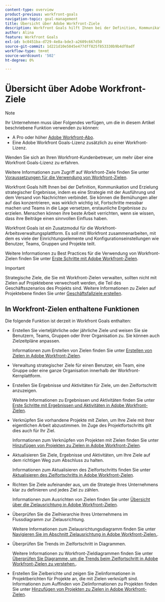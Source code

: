 ```yaml
---
content-type: overview
product-previous: workfront-goals
navigation-topic: goal-management
title: Übersicht über Adobe Workfront-Ziele
description: Workfront Goals hilft Ihnen bei der Definition, Kommunikation und Erzielung strategischer Ergebnisse, indem es eine Strategie mit der Ausführung und dem Versand von Nachrichten verbindet.
author: Alina
feature: Workfront Goals
exl-id: bc0451ba-d729-4e8a-bde3-a2609c667d50
source-git-commit: 1d221d10e5845e477dff825f853330b9b4df0adf
workflow-type: tm+mt
source-wordcount: '502'
ht-degree: 0%

---
```


# Übersicht über Adobe Workfront-Ziele

<!--drafted for P&P new model: the note at the top will need to be replaced with this:

Your organization must have the following to use the functionality described in this article:

* For the legacy plan and license structure: 

  * A Pro or higher [Adobe Workfront plan](https://www.workfront.com/plans). 
  * An Adobe Workfront Goals license in addition to a Workfront license.

* For the current plan and license structure:

  * An Ultimate plan 
    
    Or
    
    An additional license for Adobe Workfront Goals for the Prime or Select Adobe Workfront plans. <is there a link we can add here for the plans and what they contain?!>

Contact your Workfront account manager to learn about a Workfront Goals license.

For additional information about access to Workfront Goals, see [Requirements to use Workfront Goals](../workfront-goals/goal-management/access-needed-for-wf-goals.md).
-->

>[!NOTE]
>
>Ihr Unternehmen muss über Folgendes verfügen, um die in diesem Artikel beschriebene Funktion verwenden zu können:
>
>* A Pro oder höher [Adobe Workfront-Abo](https://www.workfront.com/plans).
>* Eine Adobe Workfront Goals-Lizenz zusätzlich zu einer Workfront-Lizenz.
>
>Wenden Sie sich an Ihren Workfront-Kundenbetreuer, um mehr über eine Workfront Goals-Lizenz zu erfahren.

Weitere Informationen zum Zugriff auf Workfront-Ziele finden Sie unter [Voraussetzungen für die Verwendung von Workfront-Zielen](../../workfront-goals/goal-management/access-needed-for-wf-goals.md).


Workfront Goals hilft Ihnen bei der Definition, Kommunikation und Erzielung strategischer Ergebnisse, indem es eine Strategie mit der Ausführung und dem Versand von Nachrichten verbindet. Sie können die Bemühungen aller auf das konzentrieren, was wirklich wichtig ist, Fortschritte messbar machen und Teams in die Lage versetzen, erstaunliche Ergebnisse zu erzielen. Menschen können ihre beste Arbeit verrichten, wenn sie wissen, dass ihre Beiträge einen sinnvollen Einfluss haben.

Workfront Goals ist ein Zusatzmodul für die Workfront-Arbeitsverwaltungsplattform. Es soll mit Workfront zusammenarbeiten, mit dem es viele der Einrichtungselemente und Konfigurationseinstellungen wie Benutzer, Teams, Gruppen und Projekte teilt.

Weitere Informationen zu Best Practices für die Verwendung von Workfront-Zielen finden Sie unter [Erste Schritte mit Adobe Workfront-Zielen](../../workfront-goals/goal-management/getting-started-with-wf-goals.md).

>[!IMPORTANT]
>
>Strategische Ziele, die Sie mit Workfront-Zielen verwalten, sollten nicht mit Zielen auf Projektebene verwechselt werden, die Teil des Geschäftsszenarios des Projekts sind. Weitere Informationen zu Zielen auf Projektebene finden Sie unter [Geschäftsfallziele erstellen](../../manage-work/projects/define-a-business-case/create-business-case-goals.md).

## In Workfront-Zielen enthaltene Funktionen

Die folgende Funktion ist derzeit in Workfront Goals enthalten:

* Erstellen Sie vierteljährliche oder jährliche Ziele und weisen Sie sie Benutzern, Teams, Gruppen oder Ihrer Organisation zu. Sie können auch Zielzeitpläne anpassen.

   Informationen zum Erstellen von Zielen finden Sie unter [Erstellen von Zielen in Adobe Workfront-Zielen](../../workfront-goals/goal-management/create-goals.md).

* Verwaltung strategischer Ziele für einen Benutzer, ein Team, eine Gruppe oder eine ganze Organisation innerhalb der Workfront-Kernplattform.
* Erstellen Sie Ergebnisse und Aktivitäten für Ziele, um den Zielfortschritt anzuzeigen.

   Weitere Informationen zu Ergebnissen und Aktivitäten finden Sie unter [Erste Schritte mit Ergebnissen und Aktivitäten in Adobe Workfront-Zielen](../../workfront-goals/results-and-activities/get-started-with-results-and-activities.md).

* Verknüpfen Sie vorhandene Projekte mit Zielen, um Ihre Ziele mit Ihrer eigentlichen Arbeit abzustimmen. Im Zuge des Projektfortschritts gilt dies auch für Ihr Ziel.

   Informationen zum Verknüpfen von Projekten mit Zielen finden Sie unter [Hinzufügen von Projekten zu Zielen in Adobe Workfront-Zielen](../../workfront-goals/results-and-activities/connect-projects-to-goals-overview.md).

* Aktualisieren Sie Ziele, Ergebnisse und Aktivitäten, um Ihre Ziele auf dem richtigen Weg zum Abschluss zu halten.

   Informationen zum Aktualisieren des Zielfortschritts finden Sie unter [Aktualisieren des Zielfortschritts in Adobe Workfront-Zielen](../../workfront-goals/goal-review-and-workfront-goals-sections/check-in-goals.md).

* Richten Sie Ziele aufeinander aus, um die Strategie Ihres Unternehmens klar zu definieren und jedes Ziel zu zählen.

   Informationen zum Ausrichten von Zielen finden Sie unter [Übersicht über die Zielausrichtung in Adobe Workfront-Zielen](../../workfront-goals/goal-alignment/goal-alignment-overview.md).

* Überprüfen Sie die Zielhierarchie Ihres Unternehmens im Flussdiagramm zur Zielausrichtung.

   Weitere Informationen zum Zielausrichtungsdiagramm finden Sie unter [Navigieren Sie im Abschnitt Zielausrichtung in Adobe Workfront-Zielen.](../../workfront-goals/goal-alignment/navigate-goal-alignment-chart.md).

* Überprüfen Sie Trends im Zielfortschritt in Diagrammen.

   Weitere Informationen zu Workfront-Zieldiagrammen finden Sie unter [Überprüfen Sie Diagramme, um die Trends beim Zielfortschritt in Adobe Workfront-Zielen zu verstehen.](../../workfront-goals/goal-review-and-workfront-goals-sections/review-goal-graphs.md).

* Erstellen Sie Zielberichte und zeigen Sie Zielinformationen in Projektberichten für Projekte an, die mit Zielen verknüpft sind. Informationen zum Auffinden von Zielinformationen zu Projekten finden Sie unter [Hinzufügen von Projekten zu Zielen in Adobe Workfront-Zielen](../../workfront-goals/results-and-activities/connect-projects-to-goals-overview.md).


